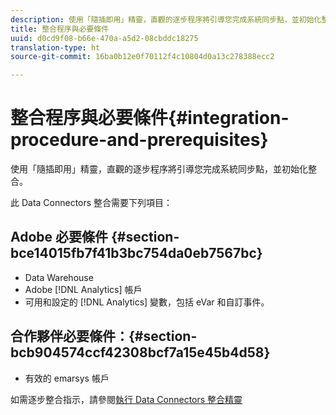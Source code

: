 ```yaml
---
description: 使用「隨插即用」精靈，直觀的逐步程序將引導您完成系統同步點，並初始化整合。
title: 整合程序與必要條件
uuid: d0cd9f08-b66e-470a-a5d2-08cbddc18275
translation-type: ht
source-git-commit: 16ba0b12e0f70112f4c10804d0a13c278388ecc2

---
```



# 整合程序與必要條件{#integration-procedure-and-prerequisites}

使用「隨插即用」精靈，直觀的逐步程序將引導您完成系統同步點，並初始化整合。

此 Data Connectors 整合需要下列項目：

## Adobe 必要條件 {#section-bce14015fb7f41b3bc754da0eb7567bc}

* Data Warehouse
* Adobe [!DNL Analytics] 帳戶
* 可用和設定的 [!DNL Analytics] 變數，包括 eVar 和自訂事件。

## 合作夥伴必要條件：{#section-bcb904574ccf42308bcf7a15e45b4d58}

* 有效的 emarsys 帳戶

如需逐步整合指示，請參閱[執行 Data Connectors 整合精靈](/help/import/data-connectors/emarsys-overview/emarsys-wizard.md)
